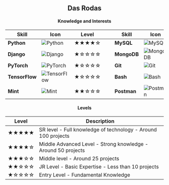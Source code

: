 <h2 align="center">Das Rodas</h2>

<div align="center">

#### **Knowledge and Interests**

| Skill       | Icon | Level |&nbsp;&nbsp;&nbsp;| Skill       | Icon | Level |&nbsp;&nbsp;&nbsp;| Skill       | Icon | Level |
|-------------|------|---------|-----------------|-------------|------|---------|-----------------|-------------|------|---------|
| **Python**        | ![Python](https://skillicons.dev/icons?i=py)               | ★★★★☆  || **MySQL**  | ![MySQL](https://skillicons.dev/icons?i=mysql) | ★★★★☆  || **PHP**        | ![PHP](https://skillicons.dev/icons?i=php)             | ★★★☆☆  |
| **Django**      | ![Django](https://skillicons.dev/icons?i=django)           | ★☆☆☆☆  || **MongoDB**  | ![MongoDB](https://skillicons.dev/icons?i=mongodb) | ★☆☆☆☆  || **JavaScript**         | ![JavaScript](https://skillicons.dev/icons?i=js)               | ★★★☆☆  |
| **PyTorch**           | ![PyTorch](https://skillicons.dev/icons?i=pytorch)                     | ★☆☆☆☆  || **Git**      | ![Git](https://skillicons.dev/icons?i=git)         | ★★☆☆☆  || **C#**     | ![C#](https://skillicons.dev/icons?i=cs)       | ★★☆☆☆  |
| **TensorFlow**         | ![TensorFlow](https://skillicons.dev/icons?i=tensorflow)                 | ★☆☆☆☆  || **Bash**         | ![Bash](https://skillicons.dev/icons?i=bash)               | ★★☆☆☆  || **Azure**       | ![Azure](https://skillicons.dev/icons?i=azure)           | ★★☆☆☆  |
| **Mint**     | ![Mint](https://skillicons.dev/icons?i=mint)          | ★★☆☆☆  || **Postman**         | ![Postman](https://skillicons.dev/icons?i=postman)               | ★★★☆☆  || **Linux**       | ![Linux](https://skillicons.dev/icons?i=linux)           | ★☆☆☆☆  |

#### **Levels**

| Level | Description |
|---------------|-------------|
| ★★★★★         | SR level - Full knowledge of technology - Around 100 projects |
| ★★★★☆         | Middle Advanced Level - Strong knowledge - Around 50 projects |
| ★★★☆☆         | Middle level - Around 25 projects |
| ★★☆☆☆         | JR Level - Basic Expertise - Less than 10 projects |
| ★☆☆☆☆         | Entry Level - Fundamental Knowledge |

</div>

###
